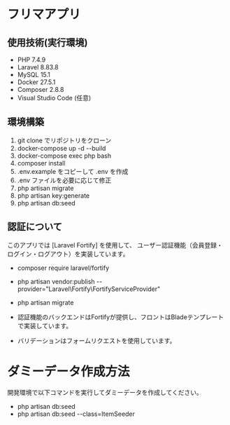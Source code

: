 # フリマアプリ

## 使用技術(実行環境)

- PHP 7.4.9
- Laravel 8.83.8
- MySQL 15.1
- Docker 27.5.1
- Composer 2.8.8
- Visual Studio Code (任意)

## 環境構築

1. git clone でリポジトリをクローン
2. docker-compose up -d --build
3. docker-compose exec php bash
4. composer install
5. .env.example をコピーして .env を作成
6. .env ファイルを必要に応じて修正
7. php artisan migrate
8. php artisan key:generate
9. php artisan db:seed

## 認証について

このアプリでは [Laravel Fortify] を使用して、
ユーザー認証機能（会員登録・ログイン・ログアウト）を実装しています。

- composer require laravel/fortify
- php artisan vendor:publish --provider="Laravel\Fortify\FortifyServiceProvider"
- php artisan migrate

- 認証機能のバックエンドはFortifyが提供し、フロントはBladeテンプレートで実装しています。
- バリデーションはフォームリクエストを使用しています。

# ダミーデータ作成方法

開発環境で以下コマンドを実行してダミーデータを作成してください。

- php artisan db:seed
- php artisan db:seed --class=ItemSeeder


